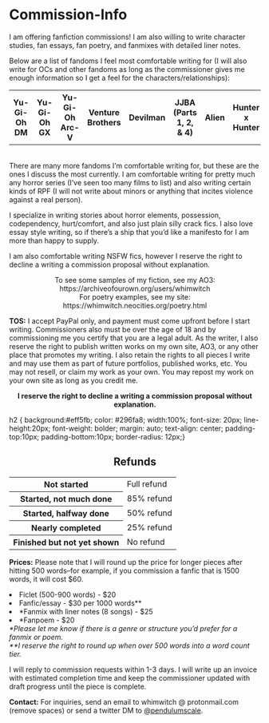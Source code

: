 # Commission-Info

I am offering fanfiction commissions! I am also willing to write character studies, fan essays, fan poetry, and fanmixes with detailed liner notes.

Below are a list of fandoms I feel most comfortable writing for (I will also write for OCs and other fandoms as long as the commissioner gives me enough information so I get a feel for the characters/relationships):<br>
<table>
 <tr>
  <th>Yu-Gi-Oh DM</th>
  <th>Yu-Gi-Oh GX</th>
  <th>Yu-Gi-Oh Arc-V</th>
  <th>Venture Brothers</th>
  <th>Devilman</th>
  <th>JJBA (Parts 1, 2, & 4)</th>
  <th>Alien</th>
  <th>Hunter x Hunter</th>
  <th>InuYasha</th>
 </tr>
 </table>
<br>
There are many more fandoms I’m comfortable writing for, but these are the ones I discuss the most currently. I am comfortable writing for pretty much any horror series (I’ve seen too many films to list) and also writing certain kinds of RPF (I will not write about minors or anything that incites violence against a real person).<p>

I specialize in writing stories about horror elements, possession, codependency, hurt/comfort, and also just plain silly crack fics. I also love essay style writing, so if there’s a ship that you’d like a manifesto for I am more than happy to supply.<br>

I am also comfortable writing NSFW fics, however I reserve the right to decline a writing a commission proposal without explanation.<br>

<p align=center>To see some samples of my fiction, see my AO3: https://archiveofourown.org/users/whimwitch <br>
For poetry examples, see my site:
https://whimwitch.neocities.org/poetry.html </p>

 <b>TOS:</b> I accept PayPal only, and payment must come upfront before I start writing. Commissioners also must be over the age of 18 and by commissioning me you certify that you are a legal adult. As the writer, I also reserve the right to publish written works on my own site, AO3, or any other place that promotes my writing. I also retain the rights to all pieces I write and may use them as part of future portfolios, published works, etc. You may not resell, or claim my work as your own. You may repost my work on your own site as long as you credit me.

<b><p align=center>I reserve the right to decline a writing a commission proposal without explanation.</p></b>

h2 {
background:#eff5fb;
color: #296fa8;
width:100%;
font-size: 20px;
line-height:20px;
font-weight: bolder;
margin: auto;
text-align: center;
padding-top:10px;
padding-bottom:10px;
border-radius: 12px;}
<h2 align=center>Refunds</h1>
 <table align=center>
  <tr>
   <th>Not started</th>
  <td>Full refund</td></tr>
  <tr>
   <th>Started, not much done</th>
   <td>85% refund</td></tr>
  <tr>
   <th>Started, halfway done</th>
   <td>50% refund</td></tr>
  <tr>
   <th>Nearly completed</th>
   <td>25% refund</td></tr>
  <tr>
   <th>Finished but not yet shown </th>
    <td>No refund</td>
  </tr>
  </table>
 </p>

  <b>Prices:</b> Please note that I will round up the price for longer pieces after hitting 500 words–for example, if you commission a fanfic that is 1500 words, it will cost $60.

  <li>Ficlet (500-900 words) - $20</li>
  <li>Fanfic/essay - $30 per 1000 words**</li>
  <li>*Fanmix with liner notes (8 songs) - $25</li>
  <li>*Fanpoem - $20</li>
  <i>*Please let me know if there is a genre or structure you’d prefer for a fanmix or poem.</i><br>
  <i>**I reserve the right to round up when over 500 words into a word count tier.</i><br>

I will reply to commission requests within 1-3 days. I will write up an invoice with estimated completion time and keep the commissioner updated with draft progress until the piece is complete.

  <b>Contact:</b> For inquiries, send an email to whimwitch @ protonmail.com (remove spaces) or send a twitter DM to <a href="https://twitter.com/PendulumScale">@pendulumscale</a>. 
 

